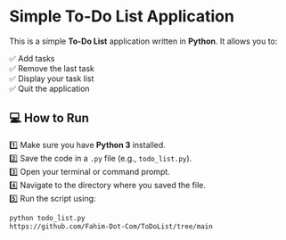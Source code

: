 # Simple To-Do List Application

This is a simple **To-Do List** application written in **Python**. It allows you to:

✅ Add tasks  
✅ Remove the last task  
✅ Display your task list  
✅ Quit the application  

## 💻 How to Run

1️⃣ Make sure you have **Python 3** installed.  
2️⃣ Save the code in a `.py` file (e.g., `todo_list.py`).  
3️⃣ Open your terminal or command prompt.  
4️⃣ Navigate to the directory where you saved the file.  
5️⃣ Run the script using:
```bash
python todo_list.py
https://github.com/Fahim-Dot-Com/ToDoList/tree/main
